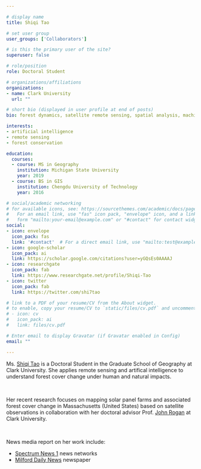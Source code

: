 ```yaml
---

# display name
title: Shiqi Tao

# set user group
user_groups: ['Collaborators']

# is this the primary user of the site?
superuser: false

# role/position
role: Doctoral Student

# organizations/affiliations
organizations:
- name: Clark University
  url: ""

# short bio (displayed in user profile at end of posts)
bio: forest dynamics, satellite remote sensing, spatial analysis, machine learning, clean energy. 

interests:
- artificial intelligence
- remote sensing
- forest conservation

education:
  courses:
  - course: MS in Geography
    institution: Michigan State University
    year: 2019
  - course: BS in GIS
    institution: Chengdu University of Technology
    year: 2016

# social/academic networking
# for available icons, see: https://sourcethemes.com/academic/docs/page-builder/#icons
#   For an email link, use "fas" icon pack, "envelope" icon, and a link in the
#   form "mailto:your-email@example.com" or "#contact" for contact widget.
social:
- icon: envelope
  icon_pack: fas
  link: '#contact'  # For a direct email link, use "mailto:test@example.org".
- icon: google-scholar
  icon_pack: ai
  link: https://scholar.google.com/citations?user=yGQsEs0AAAAJ
- icon: researchgate
  icon_pack: fab
  link: https://www.researchgate.net/profile/Shiqi-Tao
- icon: twitter
  icon_pack: fab
  link: https://twitter.com/shi7tao

# link to a PDF of your resume/CV from the About widget.
# to enable, copy your resume/CV to `static/files/cv.pdf` and uncomment the lines below.
# - icon: cv
#   icon_pack: ai
#   link: files/cv.pdf

# Enter email to display Gravatar (if Gravatar enabled in Config)
email: ""

---
```


Ms. [Shiqi Tao](https://scholar.google.com/citations?user=yGQsEs0AAAAJ) is a Doctoral Student in the Graduate School of Geography at Clark University. 
She applies remote sensing and artifical intelligence to understand forest cover change under human and natural impacts.

<br>

Her recent research focuses on mapping solar panel farms and associated forest cover change in Massachusetts (United States) based on satellite observations
in collaboration with her doctoral advisor Prof. [John Rogan](http://www2.clarku.edu/faculty/facultybio.cfm?id=460) at Clark University.

<br>

News media report on her work include:
- [Spectrum News 1](https://spectrumnews1.com/ma/worcester/news/2021/04/28/clark-solar-panels-study) news networks
- [Milford Daily News](https://amp.milforddailynews.com/amp/4937757001) newspaper


